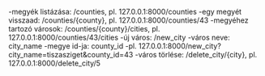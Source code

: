 -megyék listázása: /counties, pl. 127.0.0.1:8000/counties
-egy megyét visszaad: /counties/{county}, pl. 127.0.0.1:8000/counties/43
-megyéhez tartozó városok: /counties/{county}/cities, pl. 127.0.0.1:8000/counties/43/cities
-új város: /new_city
    -város neve: city_name
    -megye id-ja: county_id
    -pl. 127.0.0.1:8000/new_city?city_name=tiszasziget&county_id=43
-város törlése: /delete_city/{city}, pl. 127.0.0.1:8000/delete_city/5

